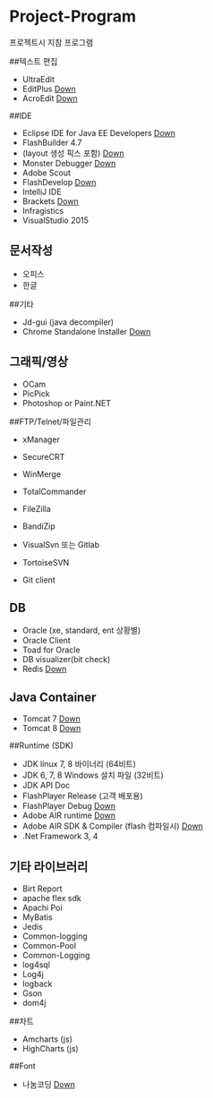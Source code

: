 # Project-Program
프로젝트시 지참 프로그램

##텍스트 편집
+ UltraEdit
+ EditPlus [Down](http://editplus.co.kr/kr/download.html)
+ AcroEdit [Down](http://www.acrosoft.pe.kr/board/download)

##IDE
+ Eclipse IDE for Java EE Developers [Down](http://www.eclipse.org/downloads/)
+ FlashBuilder 4.7
+ (layout 생성 픽스 포함) [Down](https://helpx.adobe.com/flash-builder/kb/flex-new-project-issue--.html)
+ Monster Debugger [Down](http://www.monsterdebugger.com/downloads)
+ Adobe Scout
+ FlashDevelop [Down](http://www.flashdevelop.org/community/viewforum.php?f=11)
+ IntelliJ IDE
+ Brackets [Down](http://brackets.io/)
+ Infragistics 
+ VisualStudio 2015

## 문서작성
+ 오피스
+ 한글

##기타 
+ Jd-gui (java decompiler)
+ Chrome Standalone Installer [Down](http://www.google.com/chrome/eula.html?system=true&standalone=1)

## 그래픽/영상
+ OCam 
+ PicPick
+ Photoshop or Paint.NET

##FTP/Telnet/파일관리
+ xManager 
+ SecureCRT
+ WinMerge
+ TotalCommander 
+ FileZilla 
+ BandiZip

+ VisualSvn 또는 Gitlab
+ TortoiseSVN
+ Git client

## DB
+ Oracle (xe, standard, ent 상황별)
+ Oracle Client
+ Toad for Oracle
+ DB visualizer(bit check)
+ Redis [Down](http://redis.io/download)

## Java Container
+ Tomcat 7 [Down](http://tomcat.apache.org/download-70.cgi)
+ Tomcat 8 [Down](http://tomcat.apache.org/download-80.cgi)

##Runtime (SDK)
+ JDK linux 7, 8 바이너리 (64비트)
+ JDK 6, 7, 8 Windows 설치 파일 (32비트)
+ JDK API Doc
+ FlashPlayer Release (고객 배포용)
+ FlashPlayer Debug [Down](https://www.adobe.com/support/flashplayer/debug_downloads.html)
+ Adobe AIR runtime [Down](http://www.adobe.com/products/air/runtime-distribution3.html)
+ Adobe AIR SDK & Compiler (flash 컴파일시)  [Down](http://www.adobe.com/devnet/air/air-sdk-download.html)
+ .Net Framework 3, 4

## 기타 라이브러리
+ Birt Report
+ apache flex sdk
+ Apachi Poi 
+ MyBatis
+ Jedis
+ Common-logging
+ Common-Pool
+ Common-Logging
+ log4sql
+ Log4j
+ logback
+ Gson
+ dom4j

##차트
+ Amcharts (js)
+ HighCharts (js)

##Font
+ 나눔코딩 [Down](http://dev.naver.com/projects/nanumfont/)
